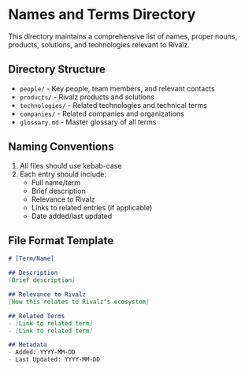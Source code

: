 # Names and Terms Directory

This directory maintains a comprehensive list of names, proper nouns, products, solutions, and technologies relevant to Rivalz.

## Directory Structure

- `people/` - Key people, team members, and relevant contacts
- `products/` - Rivalz products and solutions
- `technologies/` - Related technologies and technical terms
- `companies/` - Related companies and organizations
- `glossary.md` - Master glossary of all terms

## Naming Conventions

1. All files should use kebab-case
2. Each entry should include:
   - Full name/term
   - Brief description
   - Relevance to Rivalz
   - Links to related entries (if applicable)
   - Date added/last updated

## File Format Template

```markdown
# [Term/Name]

## Description
[Brief description]

## Relevance to Rivalz
[How this relates to Rivalz's ecosystem]

## Related Terms
- [Link to related term]
- [Link to related term]

## Metadata
- Added: YYYY-MM-DD
- Last Updated: YYYY-MM-DD
```